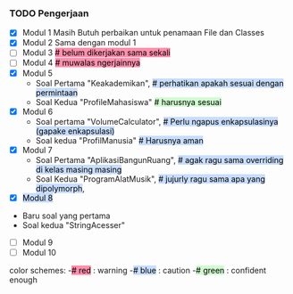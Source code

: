 ### TODO Pengerjaan
- [x] Modul 1 
	Masih Butuh perbaikan untuk penamaan File dan Classes
- [x] Modul 2
	Sama dengan modul 1
- [ ] Modul 3 <mark style="background: #FF5582A6;"># belum dikerjakan sama sekali</mark>
- [ ] Modul 4 <mark style="background: #FF5582A6;"># muwalas ngerjainnya</mark>
- [x] Modul 5
	- Soal Pertama "Keakademikan", <mark style="background: #ADCCFFA6;"># perhatikan apakah sesuai dengan permintaan</mark>
	- Soal Kedua "ProfileMahasiswa" <mark style="background: #BBFABBA6;"># harusnya sesuai</mark>
- [x] Modul 6
	- Soal pertama "VolumeCalculator", <mark style="background: #ADCCFFA6;"># Perlu ngapus enkapsulasinya (gapake enkapsulasi)</mark>
	- Soal kedua "ProfilManusia" <mark style="background: #ADCCFFA6;"># Harusnya aman</mark>
- [x] Modul 7
	- Soal Pertama "AplikasiBangunRuang", <mark style="background: #ADCCFFA6;"># agak ragu sama overriding di kelas masing masing</mark>
	- Soal Kedua "ProgramAlatMusik", <mark style="background: #ADCCFFA6;"># jujurly ragu sama apa yang dipolymorph</mark>,
- [x] <mark style="background: #ADCCFFA6;">Modul 8</mark>
- Baru soal yang pertama
- Soal kedua "StringAcesser"
- [ ] Modul 9
- [ ] Modul 10

color schemes: 
-<mark style="background: #FF5582A6;"># red</mark> : warning
-<mark style="background: #ADCCFFA6;"># blue</mark> : caution
-<mark style="background: #BBFABBA6;"># green</mark> : confident enough



